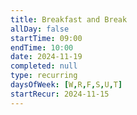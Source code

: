 ```yaml
---
title: Breakfast and Break
allDay: false
startTime: 09:00
endTime: 10:00
date: 2024-11-19
completed: null
type: recurring
daysOfWeek: [W,R,F,S,U,T]
startRecur: 2024-11-15
---
```

